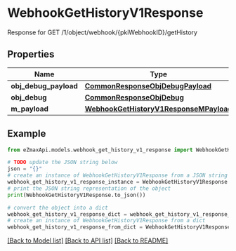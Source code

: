 # WebhookGetHistoryV1Response

Response for GET /1/object/webhook/{pkiWebhookID}/getHistory

## Properties

Name | Type | Description | Notes
------------ | ------------- | ------------- | -------------
**obj_debug_payload** | [**CommonResponseObjDebugPayload**](CommonResponseObjDebugPayload.md) |  | 
**obj_debug** | [**CommonResponseObjDebug**](CommonResponseObjDebug.md) |  | [optional] 
**m_payload** | [**WebhookGetHistoryV1ResponseMPayload**](WebhookGetHistoryV1ResponseMPayload.md) |  | 

## Example

```python
from eZmaxApi.models.webhook_get_history_v1_response import WebhookGetHistoryV1Response

# TODO update the JSON string below
json = "{}"
# create an instance of WebhookGetHistoryV1Response from a JSON string
webhook_get_history_v1_response_instance = WebhookGetHistoryV1Response.from_json(json)
# print the JSON string representation of the object
print(WebhookGetHistoryV1Response.to_json())

# convert the object into a dict
webhook_get_history_v1_response_dict = webhook_get_history_v1_response_instance.to_dict()
# create an instance of WebhookGetHistoryV1Response from a dict
webhook_get_history_v1_response_from_dict = WebhookGetHistoryV1Response.from_dict(webhook_get_history_v1_response_dict)
```
[[Back to Model list]](../README.md#documentation-for-models) [[Back to API list]](../README.md#documentation-for-api-endpoints) [[Back to README]](../README.md)



